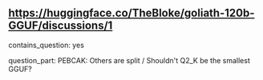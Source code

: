 ## https://huggingface.co/TheBloke/goliath-120b-GGUF/discussions/1

contains_question: yes

question_part: PEBCAK: Others are split / Shouldn't Q2_K be the smallest GGUF?